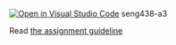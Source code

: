 [![Open in Visual Studio Code](https://classroom.github.com/assets/open-in-vscode-718a45dd9cf7e7f842a935f5ebbe5719a5e09af4491e668f4dbf3b35d5cca122.svg)](https://classroom.github.com/online_ide?assignment_repo_id=13935757&assignment_repo_type=AssignmentRepo)
seng438-a3

Read [the assignment guideline](seng438-a3.md) 
